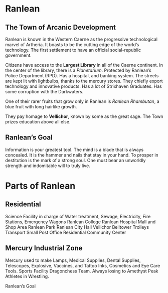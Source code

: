 # Ranlean
## The Town of Arcanic Development
Ranlean is known in the Western Caerne as the progressive technological marvel of Artheria. It boasts to be the cutting edge of the world’s technology. The first settlement to have an official social-republic government.

Citizens have access to the **Largest Library** in all of the Caerne continent. In the center of the library, there is a *Planetarium*. Protected by Ranlean’s Police Department (RPD). Has a hospital, and banking system. The streets are kept lit with lightbulbs, thanks to the mercury stores. They chiefly export technology and innovative products.
Has a lot of Strixhaven Graduates. Has some corruption with the Darkwaters.

One of their rarer fruits that grow only in Ranlean is *Ranlean Rhambutan*, a blue fruit with long hairlike growth. 

They pay homage to **Vellichor**, known by some as the great sage. 
The Town prizes education above all else.

## Ranlean’s Goal
Information is your greatest tool. The mind is a blade that is always concealed. It is the hammer and nails that stay in your hand. To prosper in destitution is the mark of a strong soul. One must bear an unworldly strength and indomitable will to truly live.


# Parts of Ranlean

## Residential
Science Facility in charge of Water treatment, Sewage, Electricity, Fire Stations, Emergency Wagons
Ranlean College
Ranlean Hospital
Mall and Shop Area
Ranlean Park
Ranlean City Hall
Vellichor Belltower
Trolleys Transport
Small Post Office
Residential Community Center
## Mercury Industrial Zone
Mercury used to make Lamps, Medical Supplies, Dental Supplies, Telescopes, Explosive, Vaccines, and Tattoo Inks, Cosmetics and Eye Care Tools.
Sports Facility
Dragonchess Team. Always losing to Amethyst Peak Athletes in Wrestling.


Ranlean’s Goal


